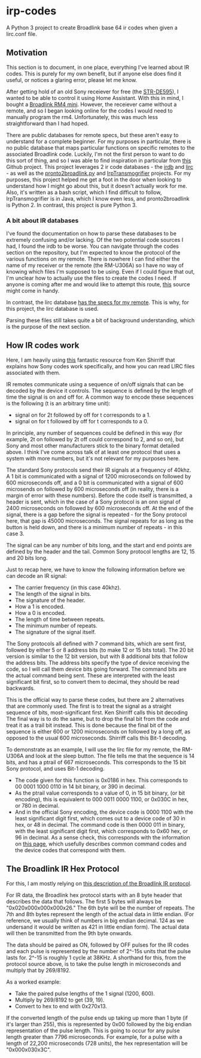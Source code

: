 # irp-codes

A Python 3 project to create Broadlink base 64 ir codes when given a lirc.conf file.

## Motivation

This section is to document, in one place, everything I've learned about IR codes. This is purely for my own benefit, but if anyone else does find it useful, or notices a glaring error, please let me know.

After getting hold of an old Sony receiever for free (the [STR-DE595](https://www.sony.ca/en/electronics/support/audio-components-receivers-amplifiers/str-de595)), I wanted to be able to control it using Home Assistant. With this in mind, I bought a [Broadlink RM4 mini](https://www.ibroadlink.com/productinfo/762674.html). However, the receiever came without a remote, and so I began looking online for the codes I would need to manually program the rm4. Unfortunately, this was much less straightforward than I had hoped.

There are public databases for remote specs, but these aren't easy to understand for a complete beginner. For my purposes in particular, there is no public database that maps particular functions on specific remotes to the associated Broadlink code. Luckily, I'm not the first person to want to do this sort of thing, and so I was able to find inspiration in particular from [this](https://github.com/molexx/irdb2broadlinkha/) Github project. This project leverages 2 ir code databases - the [irdb](https://github.com/probonopd/irdb/tree/master/codes) and [lirc](https://sourceforge.net/p/lirc-remotes/code/ci/master/tree/remotes/) - as well as the [pronto2broadlink.py](https://gist.githubusercontent.com/appden/42d5272bf128125b019c45bc2ed3311f/raw/bdede927b231933df0c1d6d47dcd140d466d9484/pronto2broadlink.py) and [IrpTransmogrifier](https://github.com/bengtmartensson/IrpTransmogrifier) projects. For my purposes, this project helped me get a foot in the door when looking to understand how I might go about this, but it doesn't actually work for me. Also, it's written as a bash script, which I find difficult to follow, IrpTransmogrifier is in Java, which I know even less, and pronto2broadlink is Python 2. In contrast, this project is pure Python 3.

### A bit about IR databases

I've found the documentation on how to parse these databases to be extremely confusing and/or lacking. Of the two potential code sources I had, I found the irdb to be worse. You can navigate through the codes section on the repository, but I'm expected to know the protocol of the various functions on my remote. There is nowhere I can find either the name of my receiver or the remote (the RM-U306A) so I have no way of knowing which files I'm supposed to be using. Even if I could figure that out, I'm unclear how to actually use the files to create the codes I need. If anyone is coming after me and would like to attempt this route, [this](http://www.hifi-remote.com/sony/Sony_rcvr.htm) source might come in handy.

In contrast, the lirc database [has the specs for my remote](https://sourceforge.net/p/lirc-remotes/code/ci/master/tree/remotes/sony/RM-U306A.lircd.conf). This is why, for this project, the lirc database is used.

Parsing these files still takes quite a bit of background understanding, which is the purpose of the next section.

## How IR codes work

Here, I am heavily using [this](http://www.righto.com/2010/03/understanding-sony-ir-remote-codes-lirc.html) fantastic resource from Ken Shirriff that explains how Sony codes work specifically, and how you can read LIRC files associated with them.

IR remotes communicate using a sequence of on/off signals that can be decoded by the device it controls. The sequence is defined by the length of time the signal is on and off for. A common way to encode these sequences is the following (t is an arbitrary time unit):

- signal on for 2t followed by off for t corresponds to a 1.
- signal on for t followed by off for t corresponds to a 0.

In principle, any number of sequences could be defined in this way (for example, 2t on followed by 2t off could correspond to 2, and so on), but Sony and most other manufacturers stick to the binary format detailed above. I think I've come across talk of at least one protocol that uses a system with more numbers, but it's not relevant for my purposes here.

The standard Sony protocols send their IR signals at a frequency of 40khz. A 1 bit is communicated with a signal of 1200 microseconds on followed by 600 microseconds off, and a 0 bit is communicated with a signal of 600 microsends on followed by 600 microseconds off (in reality, there is a margin of error with these numbers). Before the code itself is transmitted, a header is sent, which in the case of a Sony protocol is an onn signal of 2400 microseconds on followed by 600 microseconds off. At the end of the signal, there is a gap before the signal is repeated - for the Sony protocol here, that gap is 45000 microseconds. The signal repeats for as long as the button is held down, and there is a minimum number of repeats - in this case 3.

The signal can be any number of bits long, and the start and end points are defined by the header and the tail. Common Sony protocol lengths are 12, 15 and 20 bits long.

Just to recap here, we have to know the following information before we can decode an IR signal:

- The carrier frequency (in this case 40khz).
- The length of the signal in bits.
- The signature of the header.
- How a 1 is encoded.
- How a 0 is encoded.
- The length of time between repeats.
- The minimum number of repeats.
- The signature of the signal itself.

The Sony protocols all defined with 7 command bits, which are sent first, followed by either 5 or 8 address bits (to make 12 or 15 bits total). The 20 bit version is similar to the 12 bit version, but with 8 additional bits that follow the address bits. The address bits specify the type of device receiving the code, so I will call them device bits going forward. The command bits are the actual command being sent. These are interpreted with the least significant bit first, so to convert them to decimal, they should be read backwards.

This is the official way to parse these codes, but there are 2 alternatives that are commonly used. The first is to treat the signal as a straight sequence of bits, most-significant first. Ken Shirriff calls this bit decoding The final way is to do the same, but to drop the final bit from the code and treat it as a trail bit instead. This is done because the final bit of the sequence is either 600 or 1200 microseconds on followed by a long off, as opposed to the usual 600 microseconds. Shirriff calls this Bit-1 decoding.

To demonstrate as an example, I will use the lirc file for my remote, the RM-U306A and look at the sleep button. The file tells me that the sequence is 14 bits, and has a ptrail of 667 microseconds. This corresponds to the 15 bit Sony protocol, and uses Bit-1 decoding.

- The code given for this function is 0x0186 in hex. This corresponds to 00 0001 1000 0110 in 14 bit binary, or 390 in decimal.
- As the ptrail value corresponds to a value of 0, in 15 bit binary, (or bit encoding), this is equivalent to 000 0011 0000 1100, or 0x030C in hex, or 780 in decimal.
- And in the official Sony encoding, the device code is 0000 1100 with the least significant digit first, which comes out to a device code of 30 in hex, or 48 in decimal. The command code is then 0000 011 in binary, with the least significant digit first, which corresponds to 0x60 hex, or 96 in decimal. As a sense check, this corresponds with the information on [this page](http://www.hifi-remote.com/sony/Sony_rcvr.htm), which usefully describes common command codes and the device codes that correspond with them.

## The Broadlink IR Hex Protocol

For this, I am mostly relying on [this description of the Broadlink IR protocol](https://github.com/mjg59/python-broadlink/blob/master/protocol.md).

For IR data, the Broadlink hex protocol starts with an 8 byte header that describes the data that follows. The first 5 bytes will always be "0x020x000x000x000x26." The 6th byte will be the number of repeats. The 7th and 8th bytes represent the length of the actual data in little endian. (For reference, we usually think of numbers in big endian decimal. 124 as we undersand it would be written as 421 in little endian form). The actual data will then be transmitted from the 9th byte onwards.

The data should be paired as ON, followed by OFF pulses for the IR codes and each pulse is represented by the number of 2^-15s units that the pulse lasts for. 2^-15 is roughly 1 cycle at 38KHz. A shorthand for this, from the protocol source above, is to take the pulse length in microseconds and multiply that by 269/8192.

As a worked example:

- Take the paired pulse lengths of the 1 signal (1200, 600).
- Multiply by 269/8192 to get (39, 19).
- Convert to hex to end with 0x270x13.

If the converted length of the pulse ends up taking up more than 1 byte (if it's larger than 255), this is represented by 0x00 followed by the big endian representation of the pulse length. This is going to occur for any pulse length greater than 7796 microseconds. For example, for a pulse with a length of 22,200 microseconds (728 units), the hex representation will be "0x000x030x3C".
